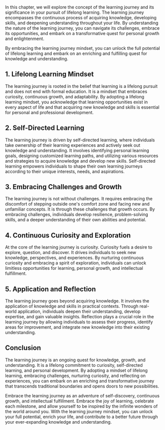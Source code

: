 
In this chapter, we will explore the concept of the learning journey and its significance in your pursuit of lifelong learning. The learning journey encompasses the continuous process of acquiring knowledge, developing skills, and deepening understanding throughout your life. By understanding the nature of the learning journey, you can navigate its challenges, embrace its opportunities, and embark on a transformative quest for personal growth and enlightenment.

By embracing the learning journey mindset, you can unlock the full potential of lifelong learning and embark on an enriching and fulfilling quest for knowledge and understanding.

**1. Lifelong Learning Mindset**
--------------------------------

The learning journey is rooted in the belief that learning is a lifelong pursuit and does not end with formal education. It is a mindset that embraces curiosity, continuous growth, and adaptability. By adopting a lifelong learning mindset, you acknowledge that learning opportunities exist in every aspect of life and that acquiring new knowledge and skills is essential for personal and professional development.

**2. Self-Directed Learning**
-----------------------------

The learning journey is driven by self-directed learning, where individuals take ownership of their learning experiences and actively seek out knowledge and understanding. It involves identifying personal learning goals, designing customized learning paths, and utilizing various resources and strategies to acquire knowledge and develop new skills. Self-directed learning empowers individuals to shape their own learning journeys according to their unique interests, needs, and aspirations.

**3. Embracing Challenges and Growth**
--------------------------------------

The learning journey is not without challenges. It requires embracing the discomfort of stepping outside one's comfort zone and facing new and unfamiliar concepts. It is through these challenges that growth occurs. By embracing challenges, individuals develop resilience, problem-solving skills, and a deeper understanding of their own abilities and potential.

**4. Continuous Curiosity and Exploration**
-------------------------------------------

At the core of the learning journey is curiosity. Curiosity fuels a desire to explore, question, and discover. It drives individuals to seek new knowledge, perspectives, and experiences. By nurturing continuous curiosity and embracing a spirit of exploration, individuals can unlock limitless opportunities for learning, personal growth, and intellectual fulfillment.

**5. Application and Reflection**
---------------------------------

The learning journey goes beyond acquiring knowledge. It involves the application of knowledge and skills in practical contexts. Through real-world application, individuals deepen their understanding, develop expertise, and gain valuable insights. Reflection plays a crucial role in the learning journey by allowing individuals to assess their progress, identify areas for improvement, and integrate new knowledge into their existing understanding.

**Conclusion**
--------------

The learning journey is an ongoing quest for knowledge, growth, and understanding. It is a lifelong commitment to curiosity, self-directed learning, and personal development. By adopting a mindset of lifelong learning, embracing challenges, nurturing curiosity, and reflecting on experiences, you can embark on an enriching and transformative journey that transcends traditional boundaries and opens doors to new possibilities.

Embrace the learning journey as an adventure of self-discovery, continuous growth, and intellectual fulfillment. Embrace the joy of learning, celebrate each milestone, and allow yourself to be inspired by the infinite wonders of the world around you. With the learning journey mindset, you can unlock your full potential, enrich your life, and contribute to a better future through your ever-expanding knowledge and understanding.
